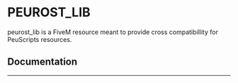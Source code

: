 # PEUROST_LIB

peurost_lib is a FiveM resource meant to provide cross compatibillity for PeuScripts resources.

## Documentation
---
